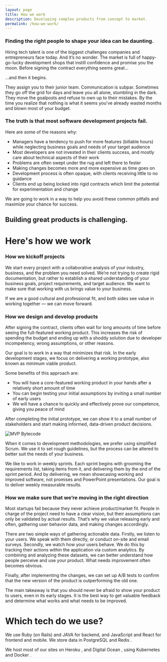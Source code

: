 ```yaml
---
layout: page
title: How we work
description: Developing complex products from concept to market.
permalink: /how-we-work/
---
```


### Finding the right people to shape your idea can be daunting.
Hiring tech talent is one of the biggest challenges companies and entrepreneurs face today. And it’s no wonder. The market is full of happy-go-lucky development shops that instill confidence and promise you the moon. Before signing the contract everything seems great...

...and then it begins.

They assign you to their junior team. Communication is subpar. Sometimes they go off the grid for days and leave you all alone, stumbling in the dark. They move the goalposts and refuse to own up to their mistakes. By the time you realize that nothing is what it seems you’ve already wasted months and blown most of your budget.

### The truth is that most software development projects fail.

Here are some of the reasons why:

- Managers have a tendency to push for more features (billable hours) while neglecting business goals and needs of your target audience
- Most developers are not invested in their clients success, and mostly care about technical aspects of their work
- Problems are often swept under the rug and left there to fester
- Making changes becomes more and more expensive as time goes on
- Development process is often opaque, with clients receiving little to no guidance
- Clients end up being locked into rigid contracts which limit the potential for experimentation and change

We are going to work in a way to help you avoid these common pitfalls and maximize your chance for success.

## Building great products is challenging.
# Here's how we work
### How we kickoff projects
We start every project with a collaborative analysis of your industry, business, and the problem you need solved. We’re not trying to create rigid documentation, but rather to establish a shared understanding of your business goals, project requirements, and target audience. We want to make sure that working with us brings value to your business.

If we are a good cultural and professional fit, and both sides see value in working together — we can move forward.

### How we design and develop products

After signing the contract, clients often wait for long amounts of time before seeing the full-featured working product. This increases the risk of spending the budget and ending up with a shoddy solution due to developer incompetency, wrong assumptions, or other reasons.

Our goal is to work in a way that minimizes that risk. In the early development stages, we focus on delivering a working prototype, also known as minimum viable product.

Some benefits of this approach are:

- You will have a core-featured working product in your hands after a relatively short amount of time
- You can begin testing your initial assumptions by inviting a small number of early users
- We will have a chance to quickly and effectively prove our competence, giving you peace of mind

After completing the initial prototype, we can show it to a small number of stakeholders and start making informed, data-driven product decisions.

![MVP Bytecode]({{site.baseurl}}/images/how-we-work/mvp.png)

When it comes to development methodologies, we prefer using simplified Scrum. We use it to set rough guidelines, but the process can be altered to better suit the needs of your business.

We like to work in weekly sprints. Each sprint begins with grooming the requirements list, taking items from it, and delivering them by the end of the sprint period. And by delivering, we mean showcasing working and improved software, not promises and PowerPoint presentations. Our goal is to deliver weekly measurable results.

### How we make sure that we’re moving in the right direction
Most startups fail because they never achieve product/market fit. People in charge of the project need to have a clear vision, but their assumptions can only be validated by actual results. That’s why we value releasing early and often, gathering user behavior data, and making changes accordingly.

There are two simple ways of gathering actionable data. Firstly, we listen to your users. We speak with them directly, or conduct on-site and email surveys. Secondly, we watch how your users behave. We do this by tracking their actions within the application via custom analytics. By combining and analyzing these datasets, we can better understand how people perceive and use your product. What needs improvement often becomes obvious.

Finally, after implementing the changes, we can set up A/B tests to confirm that the new version of the product is outperforming the old one.

The main takeaway is that you should never be afraid to show your product to users, even in its early stages. It is the best way to get valuable feedback and determine what works and what needs to be improved.

# Which tech do we use?

<p class="hero__description">
    We use Ruby <span class="iconify" data-icon="mdi:language-ruby" style="color: #c00;"></span> (on Rails) and JAVA <span class="iconify" data-icon="logos:java"></span>
    for backend, and JavaScript <span class="iconify" data-icon="logos:javascript" style="color: #4f5b93;"></span>
    and React <span class="iconify" data-icon="logos:react"></span> for frontend and mobile.
    We store data in PostgreSQL <span class="iconify" data-icon="logos:postgresql"></span> and Redis <span class="iconify" data-icon="logos:redis"></span>.
</p>
<p class="hero__description">
    We host most of our sites on Heroku <span class="iconify" data-icon="logos:heroku-icon"></span>,
    <span class="iconify" data-icon="logos:aws"></span>
    and Digital Ocean <span class="iconify" data-icon="simple-icons:digitalocean" style="color: #008bcf;"></span>,
    using Kubernetes <span class="iconify" data-icon="logos:kubernetes"></span> and
    Docker <span class="iconify" data-icon="logos:docker-icon"></span>.
</p>